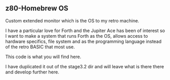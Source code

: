 z80-Homebrew OS
---------------

Custom extended monitor which is the OS to my retro machine.

I have a particular love for Forth and the Jupiter Ace has been of interest so I want to make a system that 
runs Forth as the OS, allows access to hardware specifics, file system and as the programming language
instead of the retro BASIC that most use.

This code is what you will find here. 

I have duplicated it out of the stage3.2 dir and will leave what is there there and develop further here.


